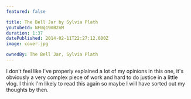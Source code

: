 ```yaml
---
featured: false

title: The Bell Jar by Sylvia Plath
youtubeId: NF0q19mB2nM
duration: 1:37
datePublished: 2014-02-11T22:27:12.000Z
image: cover.jpg

ownedBy: The Bell Jar, Sylvia Plath
---
```


I don't feel like I've properly explained a lot of my opinions in this one, it's obviously a very complex piece of work and hard to do justice in a little vlog. I think I'm likely to read this again so maybe I will have sorted out my thoughts by then.
